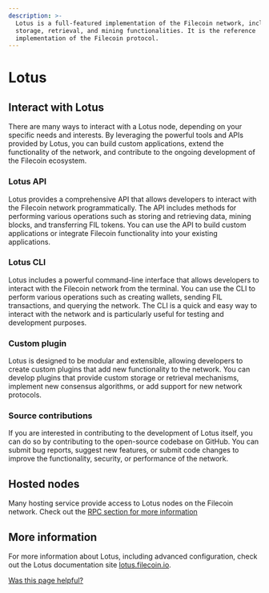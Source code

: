 ```yaml
---
description: >-
  Lotus is a full-featured implementation of the Filecoin network, including the
  storage, retrieval, and mining functionalities. It is the reference
  implementation of the Filecoin protocol.
---
```


# Lotus

## Interact with Lotus

There are many ways to interact with a Lotus node, depending on your specific needs and interests. By leveraging the powerful tools and APIs provided by Lotus, you can build custom applications, extend the functionality of the network, and contribute to the ongoing development of the Filecoin ecosystem.

### Lotus API

Lotus provides a comprehensive API that allows developers to interact with the Filecoin network programmatically. The API includes methods for performing various operations such as storing and retrieving data, mining blocks, and transferring FIL tokens. You can use the API to build custom applications or integrate Filecoin functionality into your existing applications.

### Lotus CLI

Lotus includes a powerful command-line interface that allows developers to interact with the Filecoin network from the terminal. You can use the CLI to perform various operations such as creating wallets, sending FIL transactions, and querying the network. The CLI is a quick and easy way to interact with the network and is particularly useful for testing and development purposes.

### Custom plugin

Lotus is designed to be modular and extensible, allowing developers to create custom plugins that add new functionality to the network. You can develop plugins that provide custom storage or retrieval mechanisms, implement new consensus algorithms, or add support for new network protocols.

### Source contributions

If you are interested in contributing to the development of Lotus itself, you can do so by contributing to the open-source codebase on GitHub. You can submit bug reports, suggest new features, or submit code changes to improve the functionality, security, or performance of the network.

## Hosted nodes

Many hosting service provide access to Lotus nodes on the Filecoin network. Check out the [RPC section for more information](../../networks/mainnet/rpcs.md)

## More information

For more information about Lotus, including advanced configuration, check out the Lotus documentation site [lotus.filecoin.io](https://lotus.filecoin.io).



[Was this page helpful?](https://airtable.com/apppq4inOe4gmSSlk/pagoZHC2i1iqgphgl/form?prefill\_Page+URL=https://docs.filecoin.io/nodes/implementations/lotus)

